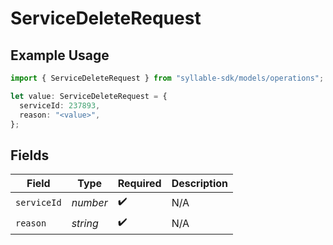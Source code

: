 # ServiceDeleteRequest

## Example Usage

```typescript
import { ServiceDeleteRequest } from "syllable-sdk/models/operations";

let value: ServiceDeleteRequest = {
  serviceId: 237893,
  reason: "<value>",
};
```

## Fields

| Field              | Type               | Required           | Description        |
| ------------------ | ------------------ | ------------------ | ------------------ |
| `serviceId`        | *number*           | :heavy_check_mark: | N/A                |
| `reason`           | *string*           | :heavy_check_mark: | N/A                |